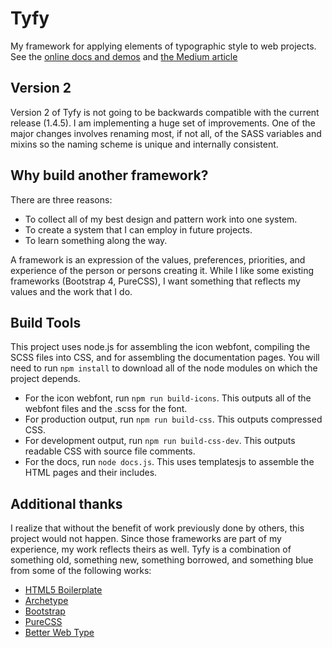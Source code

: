 # Tyfy

My framework for applying elements of typographic style to web projects. See the [online docs and demos](http://aaronpinero.net/tyfy/docs/index.html) and [the Medium article](https://medium.com/@aaronpinero/why-tyfy-1665e36b4f94.)

## Version 2

Version 2 of Tyfy is not going to be backwards compatible with the current release (1.4.5). I am implementing a huge set of improvements. One of the major changes involves renaming most, if not all, of the SASS variables and mixins so the naming scheme is unique and internally consistent.

## Why build another framework?

There are three reasons:

* To collect all of my best design and pattern work into one system.
* To create a system that I can employ in future projects.
* To learn something along the way.

A framework is an expression of the values, preferences, priorities, and experience of the person or persons creating it. While I like some existing frameworks (Bootstrap 4, PureCSS), I want  something that reflects my values and the work that I do.

## Build Tools

This project uses node.js for assembling the icon webfont, compiling the SCSS files into CSS, and for assembling the documentation pages. You will need to run `npm install` to download all of the node modules on which the project depends.

* For the icon webfont, run `npm run build-icons`. This outputs all of the webfont files and the .scss for the font.
* For production output, run `npm run build-css`. This outputs compressed CSS.
* For development output, run `npm run build-css-dev`. This outputs readable CSS with source file comments.
* For the docs, run `node docs.js`. This uses templatesjs to assemble the HTML pages and their includes.

## Additional thanks

I realize that without the benefit of work previously done by others, this project would not happen. Since those frameworks are part of my experience, my work reflects theirs as well. Tyfy is a combination of something old, something new, something borrowed, and something blue from some of the following works:

* [HTML5 Boilerplate](https://html5boilerplate.com)
* [Archetype](https://archetypeapp.com)
* [Bootstrap](https://getbootstrap.com)
* [PureCSS](https://purecss.io)
* [Better Web Type](https://betterwebtype.com)
